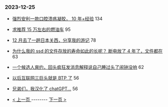 ### 2023-12-25 
- [强烈安利一款口腔溃疡凝胶， 10 年+经验](https://www.v2ex.com/t/1003115) 134
- [求推荐 15 万左右的燃油车](https://www.v2ex.com/t/1003162) 95
- [12 月去了一趟日本关西，分享我的游记](https://www.v2ex.com/t/1003185) 78
- [为什么我的 ssd 的文件存放的寿命如此的长呢？ 断电放了 4 年了，文件都在](https://www.v2ex.com/t/1003087) 63
- [一个候选人爽约，回头疯狂发消息解释说自己睡过头了闹钟没响](https://www.v2ex.com/t/1003196) 62
- [以后互联网三巨头就是 BTP 了](https://www.v2ex.com/t/1003268) 56
- [兄弟们，我汉化了 chatGPT...](https://www.v2ex.com/t/1003096) 56 

- [ < 上一页 ](https://github.com/able8/v2ex-hot-record/blob/master/2023-12-24.md) -------- [ 下一页 > ](https://github.com/able8/v2ex-hot-record/blob/master/2023-12-26.md)
